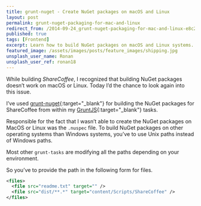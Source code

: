```yaml
---
title: grunt-nuget - Create NuGet packages on macOS and Linux
layout: post
permalink: grunt-nuget-packaging-for-mac-and-linux
redirect_from: /2014-09-24_grunt-nuget-packaging-for-mac-and-linux-e8c2634c5637
published: true
tags: [Frontend]
excerpt: Learn how to build NuGet packages on macOS and Linux systems.
featured_image: /assets/images/posts/feature_images/shipping.jpg
unsplash_user_name: Ronan
unsplash_user_ref: ronan18
---
```

While building *ShareCoffee*, I recognized that building NuGet packages doesn’t work on macOS or Linux. Today I’d the chance to look again into this issue.

I’ve used [grunt-nuget](https://github.com/spatools/grunt-nuget){:target="_blank"} for building the NuGet packages for ShareCoffee from within my [GruntJS](http://www.gruntjs.com){:target="_blank"} tasks.

Responsible for the fact that I wasn’t able to create the NuGet packages on MacOS or Linux was the `.nuspec` file. To build NuGet packages on other operating systems than Windows systems, you’ve to use Unix paths instead of Windows paths.

Most other `grunt-tasks` are modifying all the paths depending on your environment.

So you’ve to provide the path in the following form for files.

```xml
<files>
  <file src="readme.txt" target="" />
  <file src="dist/**.*" target="content/Scripts/ShareCoffee" />
</files>

```


